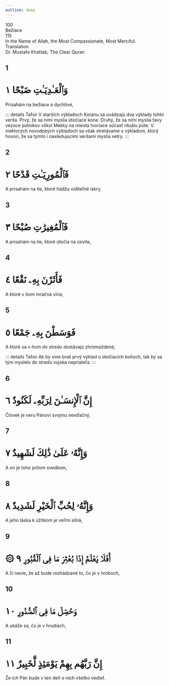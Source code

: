 ```yaml
---
outline: deep
---
```


<!--CHAPTER INTRO-->
<div class="chapter-title-wrapper">
<div class="chapter-title">100</div>
<div class="chapter-title-slovak">Bežiace</div>
<div class="chapter-opening">115</div>
<div class="chapter-opening-slovak">In the Name of Allah, the Most Compassionate, Most Merciful.</div>
</div>

<div class="intro2-wrapper">
<div class="chapter-info-wrapper">
<div class="chapter-info-translation">Translation</div>
<div class="chapter-info-name">Dr. Mustafa Khattab, The Clear Quran</div>
</div>

</div>

## 1

<!-- CHAPTER NUMBERS -->
<Badge type="info" text="100:1" class="badge" />
<div>
<div class="main-verse" >
<!-- ARABIC -->
<h1 class="verse-arabic">وَٱلْعَـٰدِيَـٰتِ ضَبْحًا ١</h1>
</div>
<!-- ENGLISH -->
<p>Prisahám na bežiace a dychtivé,</p>
</div>
<!-- TAFSIR -->

::: details Tafsir
V starších výkladoch Koránu sa uvádzajú dva výklady tohto verša. Prvý, že sa nimi myslia útočiace kone. Druhý, že sa nimi myslia ťavy vezúce pútnikov vôkol Mekky na miesta tvoriace súčasť rituálu púte. V niektorých novodobých výkladoch sa však stretávame s výkladom, ktorý hovorí, že sa týmto i nasledujúcimi veršami myslia vetry.
:::

<div class="break"></div>

## 2

<!-- CHAPTER NUMBERS -->
<Badge type="info" text="100:2" class="badge" />
<div>
<div class="main-verse" >
<!-- ARABIC -->
<h1 class="verse-arabic">فَٱلْمُورِيَـٰتِ قَدْحًا ٢</h1>
</div>
<!-- ENGLISH -->
<p>A prisahám na tie, ktoré hádžu viditeľné iskry,</p>
</div>

<div class="break"></div>

## 3

<!-- CHAPTER NUMBERS -->
<Badge type="info" text="100:3" class="badge" />
<div>
<div class="main-verse" >
<!-- ARABIC -->
<h1 class="verse-arabic">فَٱلْمُغِيرَٰتِ صُبْحًا ٣</h1>
</div>
<!-- ENGLISH -->
<p>A prisahám na tie, ktoré útočia na úsvite,</p>
</div>

<div class="break"></div>

## 4

<!-- CHAPTER NUMBERS -->
<Badge type="info" text="100:4" class="badge" />
<div>
<div class="main-verse" >
<!-- ARABIC -->
<h1 class="verse-arabic">فَأَثَرْنَ بِهِۦ نَقْعًا ٤</h1>
</div>
<!-- ENGLISH -->
<p>A ktoré v ňom mračná víria,</p>
</div>

<div class="break"></div>

## 5

<!-- CHAPTER NUMBERS -->
<Badge type="info" text="100:5" class="badge" />
<div>
<div class="main-verse" >
<!-- ARABIC -->
<h1 class="verse-arabic">فَوَسَطْنَ بِهِۦ جَمْعًا ٥</h1>
</div>
<!-- ENGLISH -->
<p>A ktoré sa v ňom do stredu dostávajú zhromaždené,</p>
</div>
<!-- TAFSIR -->

::: details Tafsir
Ak by sme brali prvý výklad o útočiacich koňoch, tak by sa tým myslelo do stredu vojska nepriateľa.
:::

<div class="break"></div>

## 6

<!-- CHAPTER NUMBERS -->
<Badge type="info" text="100:6" class="badge" />
<div>
<div class="main-verse" >
<!-- ARABIC -->
<h1 class="verse-arabic">إِنَّ ٱلْإِنسَـٰنَ لِرَبِّهِۦ لَكَنُودٌ ٦</h1>
</div>
<!-- ENGLISH -->
<p>Človek je veru Pánovi svojmu nevďačný,</p>
</div>

<div class="break"></div>

## 7

<!-- CHAPTER NUMBERS -->
<Badge type="info" text="100:7" class="badge" />
<div>
<div class="main-verse" >
<!-- ARABIC -->
<h1 class="verse-arabic">وَإِنَّهُۥ عَلَىٰ ذَٰلِكَ لَشَهِيدٌ ٧</h1>
</div>
<!-- ENGLISH -->
<p>A on je toho pritom svedkom,</p>
</div>
<div class="break"></div>

## 8

<!-- CHAPTER NUMBERS -->
<Badge type="info" text="100:8" class="badge" />
<div>
<div class="main-verse" >
<!-- ARABIC -->
<h1 class="verse-arabic">وَإِنَّهُۥ لِحُبِّ ٱلْخَيْرِ لَشَدِيدٌ ٨</h1>
</div>
<!-- ENGLISH -->
<p>A jeho láska k úžitkom je veľmi silná,</p>
</div>
<div class="break"></div>

## 9

<!-- CHAPTER NUMBERS -->
<Badge type="info" text="100:9" class="badge" />
<div>
<div class="main-verse" >
<!-- ARABIC -->
<h1 class="verse-arabic">۞ أَفَلَا يَعْلَمُ إِذَا بُعْثِرَ مَا فِى ٱلْقُبُورِ ٩</h1>
</div>
<!-- ENGLISH -->
<p>A či nevie, že až bude rozhádzané to, čo je v hroboch,</p>
</div>
<div class="break"></div>

## 10

<!-- CHAPTER NUMBERS -->
<Badge type="info" text="100:10" class="badge" />
<div>
<div class="main-verse" >
<!-- ARABIC -->
<h1 class="verse-arabic">وَحُصِّلَ مَا فِى ٱلصُّدُورِ ١٠</h1>
</div>
<!-- ENGLISH -->
<p>A ukáže sa, čo je v hrudiach,</p>
</div>
<div class="break"></div>

## 11

<!-- CHAPTER NUMBERS -->
<Badge type="info" text="100:11" class="badge" />
<div>
<div class="main-verse" >
<!-- ARABIC -->
<h1 class="verse-arabic">إِنَّ رَبَّهُم بِهِمْ يَوْمَئِذٍ لَّخَبِيرٌ ١١</h1>
</div>
<!-- ENGLISH -->
<p>Že ich Pán bude v ten deň o nich všetko vedieť.</p>
</div>
